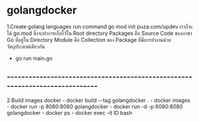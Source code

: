 # golangdocker
1.Create golang languages
     run command go mod init puza.com/updev เราก็จะได้ go.mod ซึ่งจะทำการเก็บไว้ใน Root directory
     Packages คือ Source Code ของภาษา Go ที่อยู่ใน Directory
Module คือ Collection ของ Package ที่มีการทำงานด้วยวัตถุประสงค์เดียวกัน
   - go run main.go
## ---------------------------------------------------------------------------- ##

2.Build images docker 
    - docker build --tag golangdocker .
    - docker images
    - docker run -p 8080:8080 golangdocker
    - docker run -d -p 8080:8080 golangdocker
    - docker ps
    - docker exec -it ID bash

